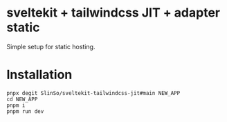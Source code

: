 # sveltekit + tailwindcss JIT + adapter static

Simple setup for static hosting.

# Installation

```
pnpx degit SlinSo/sveltekit-tailwindcss-jit#main NEW_APP
cd NEW_APP
pnpm i
pnpm run dev
```
